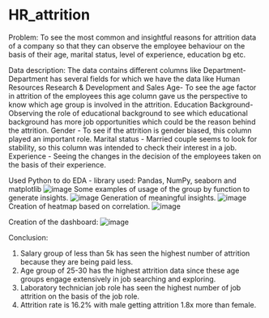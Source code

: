 # HR_attrition
Problem: To see the most common and insightful reasons for attrition data of a company so that they can observe the employee behaviour on the basis of their age, marital status, level of experience, education bg etc.

Data description: The data contains different columns like 
Department- Department has several fields for which we have the data like Human Resources Research & Development and Sales
Age- To see the age factor in attrition of the employees this age column gave us the perspective to know which age group is involved in the attrition.
Education Background- Observing the role of educational background to see which educational background has more job opportunities which could be the reason behind the attrition.
Gender - To see if the attrition is gender biased,  this column played an important role.
Marital status - Married couple seems to look for stability, so this column was intended to check their interest in a job.
Experience - Seeing the changes in the decision of the employees taken on the basis of their experience. 


Used Python to do EDA - library used: Pandas, NumPy, seaborn and matplotlib
![image](https://github.com/Dataanthusiast/HR_attrition/assets/128246911/a69ee405-162b-43c3-955e-557116e2c871)
Some examples of usage of the group by function to generate insights.
![image](https://github.com/Dataanthusiast/HR_attrition/assets/128246911/01d0378a-9e64-40a5-9d61-21d97d2ffb0a)
Generation of meaningful insights.
![image](https://github.com/Dataanthusiast/HR_attrition/assets/128246911/af0ae094-b35d-4cd4-922e-04b3f071dff8)
Creation of heatmap based on correlation.
![image](https://github.com/Dataanthusiast/HR_attrition/assets/128246911/db1c40ba-ab15-490f-bce3-3b8dc5c1dab3)

Creation of the dashboard:
![image](https://github.com/Dataanthusiast/HR_attrition/assets/128246911/bbb7444d-65db-426b-a28f-d03ad4cbc996)

Conclusion:
1. Salary group of  less than 5k has seen the highest number of attrition because they are being paid less.
2. Age group of 25-30 has the highest attrition data since these age groups engage extensively in job searching and exploring.
3. Laboratory technician job role has seen the highest number of job attrition on the basis of the job role.
4. Attrition rate is 16.2% with male getting attrition 1.8x more than female.
